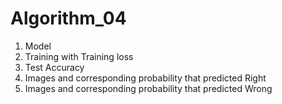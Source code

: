 # Algorithm_04
1. Model
2. Training with Training loss
3. Test Accuracy
4. Images and corresponding probability that predicted Right
5. Images and corresponding probability that predicted Wrong
